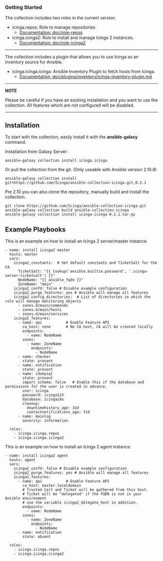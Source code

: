 ### Getting Started

The collection includes two roles in the current version.

* icinga.repos: Role to manage repositories
  * [Documentation: doc/role-repos](role-repos/role-repos.md)
* icinga.icinga2: Role to install and manage Icinga 2 instances.
  * [Documentation: doc/role-icinga2](role-icinga2/role-icinga2.md)

---

The collection includes a plugin that allows you to use Icinga as an inventory source for Ansible.

* icinga.icinga.icinga: Ansible Inventory Plugin to fetch hosts from Icinga.
  * [Documentation: doc/plugins/inventory/icinga-inventory-plugin.md](plugins/inventory/icinga-inventory-plugin.md)

---
**NOTE**

Please be careful if you have an existing installation and you want to use the
collection. All features which are not configured will be disabled.

---

## Installation

To start with the collection, easily install it with the **ansible-galaxy** command.

Installation from Galaxy Server:

```
ansible-galaxy collection install icinga.icinga
```

Or pull the collection from the git. (Only useable with Ansible version 2.10.9)
```
ansible-galaxy collection install git+https://github.com/Icinga/ansible-collection-icinga.git,0.2.1
```

Pre 2.10 you can also clone the repository, manually build and install the collection.

```
git clone https://github.com/Icinga/ansible-collection-icinga.git
ansible-galaxy collection build ansible-collection-icinga
ansible-galaxy collection install icinga-icinga-0.2.1.tar.gz
```

## Example Playbooks

This is an example on how to install an Icinga 2 server/master instance.

```
- name: install icinga2 master
  hosts: master
  vars:
    icinga2_constants:  # Set default constants and TicketSalt for the CA
      TicketSalt: "{{ lookup('ansible.builtin.password', '.icinga-server-ticketsalt') }}"
      NodeName: "{{ ansible_fqdn }}"
      ZoneName: "main"
    icinga2_confd: false # Disable example configuration
    icinga2_purge_features: yes # Ansible will manage all features
    icinga2_config_directories:  # List of directories in which the role will manage monitoring objects
      - zones.d/main/commands
      - zones.d/main/hosts
      - zones.d/main/services
    icinga2_features:
      - name: api           # Enable Feature API
        ca_host: none       # No CA host, CA will be created locally
        endpoints:
          - name: NodeName
        zones:
          - name: ZoneName
            endpoints:
              - NodeName
      - name: checker
        state: present
      - name: notification
        state: present
      - name: idomysql
        state: present
        import_schema: false   # Enable this if the database and permissions for the user is created in advance.
        user: icinga
        password: icinga123
        database: icingaido
        cleanup:
          downtimehistory_age: 31d
          contactnotifications_age: 31d
      - name: mainlog
        severity: information

  roles:
    - icinga.icinga.repos
    - icinga.icinga.icinga2
```

This is an example on how to install an Icinga 2 agent instance.

```
- name: install icinga2 agent
  hosts: agent
  vars:
    icinga2_confd: false # Disable example configuration
    icinga2_purge_features: yes # Ansible will manage all features
    icinga2_features:
      - name: api           # Enable Feature API
        ca_host: master.localdomain      
        # Trusted Cert and Ticket will be gathered from this host.
        # Ticket will be "delegated" if the FQDN is not in your Ansible environment
        # use the variable icinga2_delegate_host in addition.
        endpoints:
          - name: NodeName
        zones:
          - name: ZoneName
            endpoints:
              - NodeName
      - name: notification
        state: absent

  roles:
    - icinga.icinga.repos
    - icinga.icinga.icinga2
```
